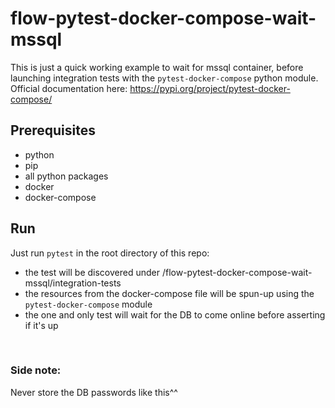 # flow-pytest-docker-compose-wait-mssql
This is just a quick working example to wait for mssql container, before launching integration tests with the `pytest-docker-compose`  python module.  
Official documentation here: https://pypi.org/project/pytest-docker-compose/
## Prerequisites
- python
- pip
- all python packages
- docker
- docker-compose

## Run
Just run `pytest` in the root directory of this repo:
- the test will be discovered under /flow-pytest-docker-compose-wait-mssql/integration-tests
- the resources from the docker-compose file will be spun-up using the `pytest-docker-compose` module
- the one and only test will wait for the DB to come online before asserting if it's up

<br>

### Side note:
Never store the DB passwords like this^^

